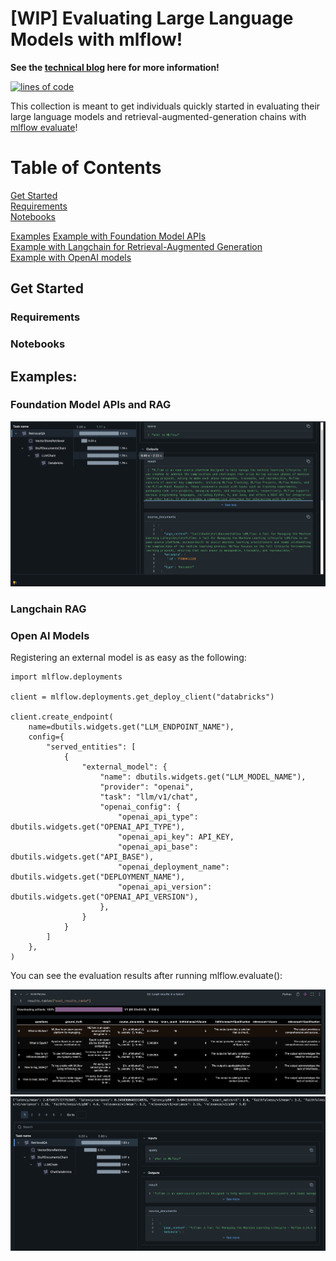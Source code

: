 
# [WIP] Evaluating Large Language Models with mlflow!

__See the [technical blog](https://community.databricks.com/t5/technical-blog/mlops-gym-evaluating-large-language-models-with-mlflow/ba-p/72815) here for more information!__


[![lines of code](https://tokei.rs/b1/github.com/willsmithDB/llm-evaluation-mlflow)]([https://codecov.io/github.com/willsmithDB/llm-evaluation-mlflow](https://github.com/willsmithDB/llm-evaluation-mlflow))

This collection is meant to get individuals quickly started in evaluating their large language models and retrieval-augmented-generation chains with [mlflow evaluate](https://mlflow.org/docs/latest/llms/llm-evaluate/index.html)!

# Table of Contents 

[Get Started](#get-started)  
[Requirements](#requirements)  
[Notebooks](#notebooks)  

[Examples](#examples)
[Example with Foundation Model APIs](#foundation-model-apis-and-rag)  
[Example with Langchain for Retrieval-Augmented Generation](#langchain-rag)  
[Example with OpenAI models](#open-ai-models)

## Get Started

### Requirements
### Notebooks

## Examples:  

### Foundation Model APIs and RAG

![Result Table](./img/RAG_results.png)
### Langchain RAG
### Open AI Models 

Registering an external model is as easy as the following:

```
import mlflow.deployments

client = mlflow.deployments.get_deploy_client("databricks")

client.create_endpoint(
    name=dbutils.widgets.get("LLM_ENDPOINT_NAME"),
    config={
        "served_entities": [
            {
                "external_model": {
                    "name": dbutils.widgets.get("LLM_MODEL_NAME"),
                    "provider": "openai",
                    "task": "llm/v1/chat",
                    "openai_config": {
                        "openai_api_type": dbutils.widgets.get("OPENAI_API_TYPE"),
                        "openai_api_key": API_KEY,
                        "openai_api_base": dbutils.widgets.get("API_BASE"),
                        "openai_deployment_name": dbutils.widgets.get("DEPLOYMENT_NAME"),
                        "openai_api_version": dbutils.widgets.get("OPENAI_API_VERSION"),
                    },
                }
            }
        ]
    },
)
```

You can see the evaluation results after running mlflow.evaluate():

![Result Table](./img/external_model_table.png)
![Cell UI](./img/external_model_cell.png)